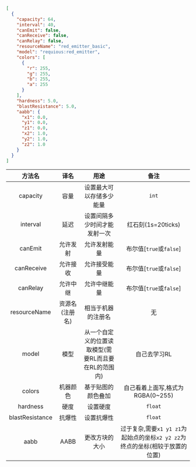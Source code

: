 
````json
[
  {
    "capacity": 64,
    "interval": 40,
    "canEmit": false,
    "canReceive": false,
    "canRelay": false,
    "resourceName": "red_emitter_basic",
    "model": "requious:red_emitter",
    "colors": [
      {
        "r": 255,
        "g": 255,
        "b": 255,
        "a": 255
      }
    ],
    "hardness": 5.0,
    "blastResistance": 5.0,
    "aabb": {
      "x1": 0.0,
      "y1": 0.0,
      "z1": 0.0,
      "x2": 1.0,
      "y2": 1.0,
      "z2": 1.0
    }
  }
]
````
| 方法名 | 译名 | 用途 | 备注 |
|:----:|:----:|:----:|:----:|
|capacity|容量|设置最大可以存储多少能量|`int`|
|interval|延迟|设置间隔多少时间才能发射一次|红石刻(1s=20ticks)|
|canEmit|允许发射|允许发射能量|布尔值[`true`或`false`]|
|canReceive|允许接收|允许接受能量|布尔值[`true`或`false`]|
|canRelay|允许中继|允许中继能量|布尔值[`true`或`false`]|
|resourceName|资源名(注册名)|相当于机器的注册名|无|
|model|模型|从一个自定义的位置读取模型(需要RL而且要在RL的范围内)|自己去学习RL|
|colors|机器颜色|基于贴图的颜色叠加|自己看着上面写,格式为RGBA(0~255)|
|hardness|硬度|设置硬度|`float`|
|blastResistance|抗爆性|设置抗爆性|`float`|
|aabb|AABB|更改方块的大小|过于复杂,需要`x1 y1 z1`为起始点的坐标`x2 y2 z2`为终点的坐标(相较于放置的位置)|